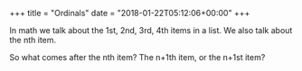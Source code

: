 +++
title = "Ordinals"
date = "2018-01-22T05:12:06+00:00"
+++

In math we talk about the 1st, 2nd, 3rd, 4th items in a list. We also talk about the nth item.

So what comes after the nth item? The n+1th item, or the n+1st item?
			